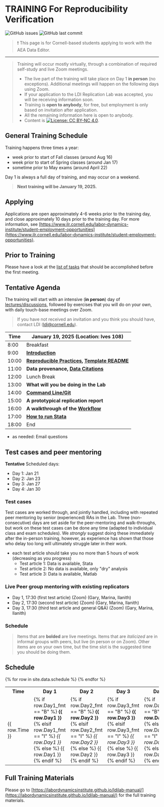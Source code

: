 TRAINING For Reproducibility Verification
=========================================


![GitHub issues](https://img.shields.io/github/issues-raw/labordynamicsinstitute/replicability-training.svg?style=flat) ![GitHub last commit](https://img.shields.io/github/last-commit/labordynamicsinstitute/replicability-training.svg?style=flat)


> ❗ This page is for Cornell-based students applying to work with the AEA Data Editor.

---

> Training will occur mostly virtually, through a combination of required self-study and live Zoom meetings. 
> - The live part of the training will take place on Day 1 **in person** (no exceptions). Additional meetings will happen on the following days using Zoom.
> - If your application to the LDI Replication Lab was accepted,  you will be receiving information soon.
> - Training is **open to anybody**, for free, but employment is only based on invitation after application.
> - All the remaining information here is open to anybody. 
> - Content is [![License: CC BY-NC 4.0](https://licensebuttons.net/l/by-nc/4.0/80x15.png)](https://creativecommons.org/licenses/by-nc/4.0/).

## General Training Schedule

Training happens three times a year:

- week prior to start of Fall classes (around Aug 16)
- week prior to start of Spring classes (around Jan 17)
- sometime prior to May exams (around April 22)

Day 1 is always a full day of training, and may occur on a weekend.

> **Next training will be January 19, 2025.**

## Applying 

Applications are open  approximately 4-6 weeks prior to the training day, and close approximately 10 days prior to the training day. For more information, see [https://www.ilr.cornell.edu/labor-dynamics-institute/student-employment-opportunities](https://www.ilr.cornell.edu/labor-dynamics-institute/student-employment-opportunities).

## Prior to Training


Please have a look at the [list of tasks](https://labordynamicsinstitute.github.io/ldilab-manual/02-02-pre-training-tasks.html) that should be accomplished before the first meeting. 

## Tentative Agenda

The training will start with an intensive (**in person**) day of [lectures/discussions](https://labordynamicsinstitute.github.io/replicability-training-presentation/#1), followed by exercises that you will do on your own, with daily touch-base meetings over Zoom.



> If you have not received an invitation and you think you should have, contact LDI (ldi@cornell.edu).

| Time  |  January 19, 2025     (Location: Ives 108)                           |
|-------|-----------------------------------------------------------|
|  8:00 | Breakfast  |
|  9:00 |  **[Introduction](https://labordynamicsinstitute.github.io/replicability-training-presentation/#1)**      |
| 10:00 |  **[Reproducible Practices](https://labordynamicsinstitute.github.io/replicability-training-presentation/part1a.html#1), [Template README](https://labordynamicsinstitute.github.io/replicability-training-presentation/part1b.html#1)**                     |
| 11:00 | **Data provenance, [Data Citations](https://labordynamicsinstitute.github.io/replicability-training-presentation/part2.html#1)**  |
| 12:00 |  Lunch Break                                               |
| 13:00 |  **What will you be doing in the Lab**                    |
| 14:00 |  **[Command Line/Git](https://labordynamicsinstitute.github.io/replicability-training-presentation/part4.html)**                    |
| 15:00 |  **A prototypical replication report**                        |
| 16:00 | **A walkthrough of the [Workflow](https://labordynamicsinstitute.github.io/ldilab-manual/11-00-jira-workflow.html)**|
| 17:00 | **[How to run Stata](https://labordynamicsinstitute.github.io/replicability-training-presentation/part5.html)** |
| 18:00 | End                           |



- as needed: Email questions

## Test cases and peer mentoring


**Tentative** Scheduled days:

- Day 1: Jan 21
- Day 2: Jan 23
- Day 3: Jan 27
- Day 4: Jan 30

### Test cases

Test cases are worked through, and jointly handled, including with repeated peer mentoring by senior (experienced) RAs in the Lab. Three (non-consecutive) days are set aside for the peer-mentoring and walk-throughs, but work on these test cases can be done any time (adapted to individual class and exam schedules). We *strongly* suggest doing these immediately after the in-person training, however, as experience has shown that those who delay too long will ultimately struggle later in their work.

- each test article should take you no more than 5 hours of work (decreasing as you progress)
  - Test article 1: Data is available, Stata
  - Test article 2: No data is available, only "dry" analysis
  - Test article 3: Data is available, Matlab
 

### Live Peer group mentoring with existing replicators
  - Day 1, 17:30 (first test article) (Zoom) (Gary, Marina, Ilanith)
  - Day 2, 17:30 (second test article) (Zoom) (Gary, Marina, Ilanith)
  - Day 3, 17:30 (third test article and general Q&A) (Zoom) (Gary, Marina, Ilanith)

### Schedule

> Items that are **bolded** are live meetings. Items that are *italicized* are in informal groups with peers, but live (in person or on Zoom). Other items are on your own time, but the time slot is the suggested time you should be doing them. 

## Schedule

<table>
  <tr>
    <th>Time</th>
    <th>Day 1</th>
    <th>Day 2</th>
    <th>Day 3</th>
    <th>Day 4</th>
  </tr>
  {% for row in site.data.schedule %}
    <tr>
      <td>{{ row.Time }}</td>
      <td>
        {% if row.Day1_fmt == "B" %}
          <strong>{{ row.Day1 }}</strong>
        {% elsif row.Day1_fmt == "I" %}
          <em>{{ row.Day1 }}</em>
        {% else %}
          {{ row.Day1 }}
        {% endif %}
      </td>
      <td>
        {% if row.Day2_fmt == "B" %}
          <strong>{{ row.Day2 }}</strong>
        {% elsif row.Day2_fmt == "I" %}
          <em>{{ row.Day2 }}</em>
        {% else %}
          {{ row.Day2 }}
        {% endif %}
      </td>
      <td>
        {% if row.Day3_fmt == "B" %}
          <strong>{{ row.Day3 }}</strong>
        {% elsif row.Day3_fmt == "I" %}
          <em>{{ row.Day3 }}</em>
        {% else %}
          {{ row.Day3 }}
        {% endif %}
      </td>
      <td>
        {% if row.Day4_fmt == "B" %}
          <strong>{{ row.Day4 }}</strong>
        {% elsif row.Day4_fmt == "I" %}
          <em>{{ row.Day4 }}</em>
        {% else %}
          {{ row.Day4 }}
        {% endif %}
      </td>
    </tr>
  {% endfor %}
</table>

Full Training Materials
----------------------

Please go to [https://labordynamicsinstitute.github.io/ldilab-manual/](https://labordynamicsinstitute.github.io/ldilab-manual/) for the full training materials.



